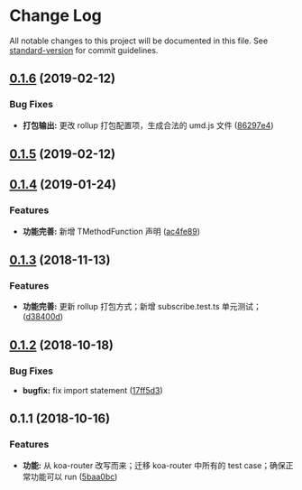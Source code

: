 # Change Log

All notable changes to this project will be documented in this file. See [standard-version](https://github.com/conventional-changelog/standard-version) for commit guidelines.

<a name="0.1.6"></a>
## [0.1.6](https://github.com/boycgit/ette-router/compare/v0.1.5...v0.1.6) (2019-02-12)


### Bug Fixes

* **打包输出:** 更改 rollup 打包配置项，生成合法的 umd.js 文件 ([86297e4](https://github.com/boycgit/ette-router/commit/86297e4))



<a name="0.1.5"></a>
## [0.1.5](https://github.com/boycgit/ette-router/compare/v0.1.4...v0.1.5) (2019-02-12)



<a name="0.1.4"></a>
## [0.1.4](https://github.com/boycgit/ette-router/compare/v0.1.3...v0.1.4) (2019-01-24)


### Features

* **功能完善:** 新增 TMethodFunction 声明 ([ac4fe89](https://github.com/boycgit/ette-router/commit/ac4fe89))



<a name="0.1.3"></a>
## [0.1.3](https://github.com/boycgit/ette-router/compare/v0.1.2...v0.1.3) (2018-11-13)


### Features

* **功能完善:** 更新 rollup 打包方式；新增 subscribe.test.ts 单元测试； ([d38400d](https://github.com/boycgit/ette-router/commit/d38400d))



<a name="0.1.2"></a>
## [0.1.2](https://github.com/boycgit/ette-router/compare/v0.1.1...v0.1.2) (2018-10-18)


### Bug Fixes

* **bugfix:** fix import statement ([17ff5d3](https://github.com/boycgit/ette-router/commit/17ff5d3))



<a name="0.1.1"></a>
## 0.1.1 (2018-10-16)


### Features

* **功能:** 从 koa-router 改写而来；迁移 koa-router 中所有的 test case；确保正常功能可以 run ([5baa0bc](https://github.com/boycgit/ette-router/commit/5baa0bc))
